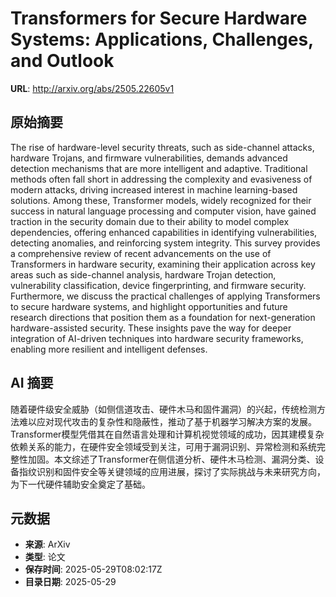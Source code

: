 # Transformers for Secure Hardware Systems: Applications, Challenges, and Outlook

**URL**: http://arxiv.org/abs/2505.22605v1

## 原始摘要

The rise of hardware-level security threats, such as side-channel attacks,
hardware Trojans, and firmware vulnerabilities, demands advanced detection
mechanisms that are more intelligent and adaptive. Traditional methods often
fall short in addressing the complexity and evasiveness of modern attacks,
driving increased interest in machine learning-based solutions. Among these,
Transformer models, widely recognized for their success in natural language
processing and computer vision, have gained traction in the security domain due
to their ability to model complex dependencies, offering enhanced capabilities
in identifying vulnerabilities, detecting anomalies, and reinforcing system
integrity. This survey provides a comprehensive review of recent advancements
on the use of Transformers in hardware security, examining their application
across key areas such as side-channel analysis, hardware Trojan detection,
vulnerability classification, device fingerprinting, and firmware security.
Furthermore, we discuss the practical challenges of applying Transformers to
secure hardware systems, and highlight opportunities and future research
directions that position them as a foundation for next-generation
hardware-assisted security. These insights pave the way for deeper integration
of AI-driven techniques into hardware security frameworks, enabling more
resilient and intelligent defenses.


## AI 摘要

随着硬件级安全威胁（如侧信道攻击、硬件木马和固件漏洞）的兴起，传统检测方法难以应对现代攻击的复杂性和隐蔽性，推动了基于机器学习解决方案的发展。Transformer模型凭借其在自然语言处理和计算机视觉领域的成功，因其建模复杂依赖关系的能力，在硬件安全领域受到关注，可用于漏洞识别、异常检测和系统完整性加固。本文综述了Transformer在侧信道分析、硬件木马检测、漏洞分类、设备指纹识别和固件安全等关键领域的应用进展，探讨了实际挑战与未来研究方向，为下一代硬件辅助安全奠定了基础。

## 元数据

- **来源**: ArXiv
- **类型**: 论文
- **保存时间**: 2025-05-29T08:02:17Z
- **目录日期**: 2025-05-29
